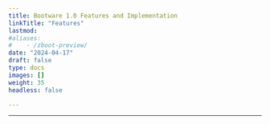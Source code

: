 ```yaml
---
title: Bootware 1.0 Features and Implementation
linkTitle: "Features"
lastmod:
#aliases:
#    - /zboot-preview/
date: "2024-04-17"
draft: false
type: docs
images: []
weight: 35
headless: false

---
```


-----


